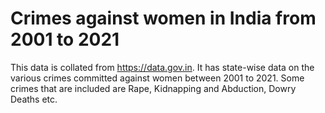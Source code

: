 # Crimes against women in India from 2001 to 2021
This data is collated from https://data.gov.in. It has state-wise data on the various crimes committed against women between 2001 to 2021.
Some crimes that are included are Rape, Kidnapping and Abduction, Dowry Deaths etc.
